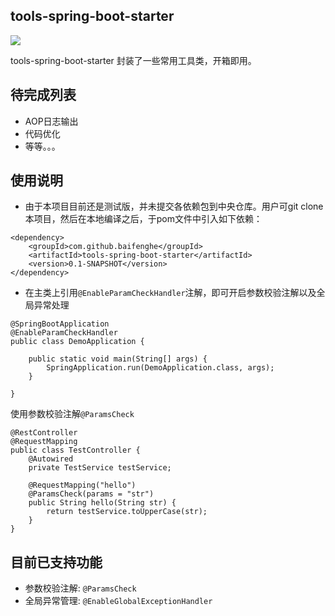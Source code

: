 ## tools-spring-boot-starter
![](https://img.shields.io/badge/tools--spring--boot--starter-0.1--SNAPSHOT-green.svg)

tools-spring-boot-starter 封装了一些常用工具类，开箱即用。



## 待完成列表


- AOP日志输出
- 代码优化
- 等等。。。



## 使用说明
- 由于本项目目前还是测试版，并未提交各依赖包到中央仓库。用户可git clone本项目，然后在本地编译之后，于pom文件中引入如下依赖：
~~~
<dependency>
    <groupId>com.github.baifenghe</groupId>
    <artifactId>tools-spring-boot-starter</artifactId>
    <version>0.1-SNAPSHOT</version>
</dependency>
~~~

- 在主类上引用`@EnableParamCheckHandler`注解，即可开启参数校验注解以及全局异常处理

~~~
@SpringBootApplication
@EnableParamCheckHandler
public class DemoApplication {

    public static void main(String[] args) {
        SpringApplication.run(DemoApplication.class, args);
    }

}
~~~

使用参数校验注解`@ParamsCheck`

~~~
@RestController
@RequestMapping
public class TestController {
    @Autowired
    private TestService testService;

    @RequestMapping("hello")
    @ParamsCheck(params = "str")
    public String hello(String str) {
        return testService.toUpperCase(str);
    }
}
~~~


## 目前已支持功能

- 参数校验注解: `@ParamsCheck`
- 全局异常管理: `@EnableGlobalExceptionHandler`